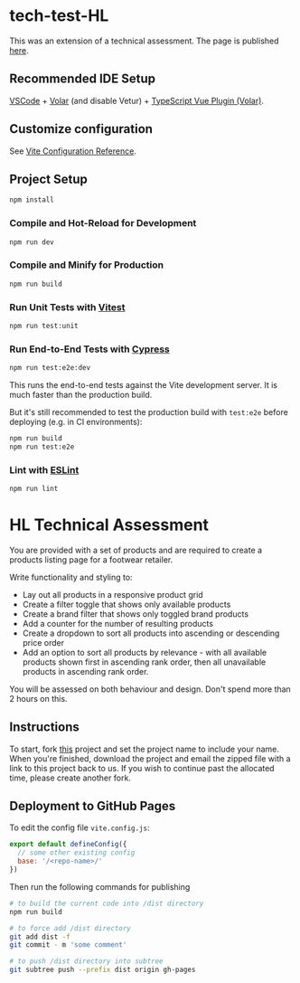 # tech-test-HL

This was an extension of a technical assessment. The page is published [here](https://michaelcychan.github.io/tech-test-hl/).  

## Recommended IDE Setup

[VSCode](https://code.visualstudio.com/) + [Volar](https://marketplace.visualstudio.com/items?itemName=Vue.volar) (and disable Vetur) + [TypeScript Vue Plugin (Volar)](https://marketplace.visualstudio.com/items?itemName=Vue.vscode-typescript-vue-plugin).

## Customize configuration

See [Vite Configuration Reference](https://vitejs.dev/config/).

## Project Setup

```sh
npm install
```

### Compile and Hot-Reload for Development

```sh
npm run dev
```

### Compile and Minify for Production

```sh
npm run build
```

### Run Unit Tests with [Vitest](https://vitest.dev/)

```sh
npm run test:unit
```

### Run End-to-End Tests with [Cypress](https://www.cypress.io/)

```sh
npm run test:e2e:dev
```

This runs the end-to-end tests against the Vite development server.
It is much faster than the production build.

But it's still recommended to test the production build with `test:e2e` before deploying (e.g. in CI environments):

```sh
npm run build
npm run test:e2e
```

### Lint with [ESLint](https://eslint.org/)

```sh
npm run lint
```
# HL Technical Assessment

You are provided with a set of products and are required to create a products listing page for a footwear retailer.

Write functionality and styling to:

- Lay out all products in a responsive product grid
- Create a filter toggle that shows only available products
- Create a brand filter that shows only toggled brand products
- Add a counter for the number of resulting products
- Create a dropdown to sort all products into ascending or descending price order
- Add an option to sort all products by relevance - with all available products shown first in ascending rank order, then all unavailable products in ascending rank order.

You will be assessed on both behaviour and design. Don't spend more than 2 hours on this.

## Instructions

To start, fork [this](/) project and set the project name to include your name. When you're finished, download the project and email the zipped file with a link to this project back to us.
If you wish to continue past the allocated time, please create another fork.


## Deployment to GitHub Pages

To edit the config file `vite.config.js`:

```js
export default defineConfig({
  // some other existing config
  base: '/<repo-name>/'
})
```

Then run the following commands for publishing

```bash
# to build the current code into /dist directory
npm run build 

# to force add /dist directory
git add dist -f
git commit - m 'some comment'

# to push /dist directory into subtree
git subtree push --prefix dist origin gh-pages
```
